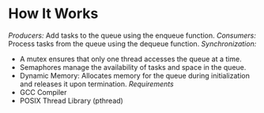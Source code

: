 # How It Works
*Producers:* Add tasks to the queue using the enqueue function.
*Consumers:* Process tasks from the queue using the dequeue function.
*Synchronization:* 
- A mutex ensures that only one thread accesses the queue at a time.
- Semaphores manage the availability of tasks and space in the queue.
- Dynamic Memory: Allocates memory for the queue during initialization and releases it upon termination.
*Requirements*
- GCC Compiler
- POSIX Thread Library (pthread)
